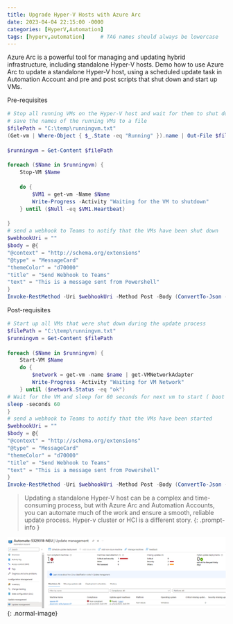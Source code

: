 ```yaml
---
title: Upgrade Hyper-V Hosts with Azure Arc
date: 2023-04-04 22:15:00 -0000
categories: [HyperV,Automation]
tags: [hyperv,automation]     # TAG names should always be lowercase
---
```


Azure Arc is a powerful tool for managing and updating hybrid infrastructure, including standalone Hyper-V hosts. Demo how to use Azure Arc to update a standalone Hyper-V host, using a scheduled update task in Automation Account and pre and post scripts that shut down and start up VMs.

Pre-requisites

```powershell
# Stop all running VMs on the Hyper-V host and wait for them to shut down
# save the names of the running VMs to a file
$filePath = "C:\temp\runningvm.txt"
(Get-vm | Where-Object { $_.State -eq "Running" }).name | Out-File $filePath

$runningvm = Get-Content $filePath

foreach ($Name in $runningvm) {
    Stop-VM $Name

    do {
        $VM1 = get-vm -Name $Name
        Write-Progress -Activity "Waiting for the VM to shutdown" 
    } until ($Null -eq $VM1.Heartbeat)

}
# send a webhook to Teams to notify that the VMs have been shut down
$webhookUri = ""
$body = @{
"@context" = "http://schema.org/extensions"
"@type" = "MessageCard"
"themeColor" = "d70000"
"title" = "Send Webhook to Teams"
"text" = "This is a message sent from Powershell"
}
Invoke-RestMethod -Uri $webhookUri -Method Post -Body (ConvertTo-Json -InputObject $body) 
```

Post-requisites

```powershell
# Start up all VMs that were shut down during the update process
$filePath = "C:\temp\runningvm.txt"
$runningvm = Get-Content $filePath

foreach ($Name in $runningvm) {
    Start-VM $Name
    do {
        $network = get-vm -name $name | get-VMNetworkAdapter
        Write-Progress -Activity "Waiting for VM Network" 
    } until ($network.Status -eq "ok") 
# Wait for the VM and sleep for 60 seconds for next vm to start ( boot storm if all VMs are started at once)
sleep -seconds 60
}
# send a webhook to Teams to notify that the VMs have been started
$webhookUri = ""
$body = @{
"@context" = "http://schema.org/extensions"
"@type" = "MessageCard"
"themeColor" = "d70000"
"title" = "Send Webhook to Teams"
"text" = "This is a message sent from Powershell"
}
Invoke-RestMethod -Uri $webhookUri -Method Post -Body (ConvertTo-Json -InputObject $body) 

```

> Updating a standalone Hyper-V host can be a complex and time-consuming process, but with Azure Arc and Automation Accounts, you can automate much of the work and ensure a smooth, reliable update process. Hyper-v cluster or HCI is a different story. 
{: .prompt-info }

![Desktop View](/assets/img/blog/before.png){: .normal-image}
